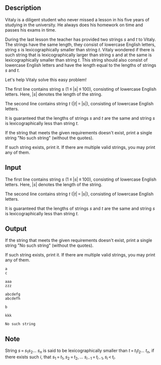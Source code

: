 ## Description

<div><p>Vitaly is a diligent student who never missed a lesson in his five years of studying in the university. He always does his homework on time and passes his exams in time. </p><p>During the last lesson the teacher has provided two strings <span class="tex-span"><i>s</i></span> and <span class="tex-span"><i>t</i></span> to Vitaly. The strings have the same length, they consist of lowercase English letters, string <span class="tex-span"><i>s</i></span> is lexicographically smaller than string <span class="tex-span"><i>t</i></span>. Vitaly wondered if there is such string that is lexicographically larger than string <span class="tex-span"><i>s</i></span> and at the same is lexicographically smaller than string <span class="tex-span"><i>t</i></span>. This string should also consist of lowercase English letters and have the length equal to the lengths of strings <span class="tex-span"><i>s</i></span> and <span class="tex-span"><i>t</i></span>. </p><p>Let's help Vitaly solve this easy problem!</p></div><div class="input-specification"><p>The first line contains string <span class="tex-span"><i>s</i></span> (<span class="tex-span">1 ≤ |<i>s</i>| ≤ 100</span>), consisting of lowercase English letters. Here, <span class="tex-span">|<i>s</i>|</span> denotes the length of the string.</p><p>The second line contains string <span class="tex-span"><i>t</i></span> (<span class="tex-span">|<i>t</i>| = |<i>s</i>|</span>), consisting of lowercase English letters.</p><p>It is guaranteed that the lengths of strings <span class="tex-span"><i>s</i></span> and <span class="tex-span"><i>t</i></span> are the same and string <span class="tex-span"><i>s</i></span> is lexicographically less than string <span class="tex-span"><i>t</i></span>.</p></div><div class="output-specification"><p>If the string that meets the given requirements doesn't exist, print a single string "<span class="tex-font-style-tt">No such string</span>" (without the quotes).</p><p>If such string exists, print it. If there are multiple valid strings, you may print any of them.</p></div>

## Input

<p>The first line contains string <span class="tex-span"><i>s</i></span> (<span class="tex-span">1 ≤ |<i>s</i>| ≤ 100</span>), consisting of lowercase English letters. Here, <span class="tex-span">|<i>s</i>|</span> denotes the length of the string.</p><p>The second line contains string <span class="tex-span"><i>t</i></span> (<span class="tex-span">|<i>t</i>| = |<i>s</i>|</span>), consisting of lowercase English letters.</p><p>It is guaranteed that the lengths of strings <span class="tex-span"><i>s</i></span> and <span class="tex-span"><i>t</i></span> are the same and string <span class="tex-span"><i>s</i></span> is lexicographically less than string <span class="tex-span"><i>t</i></span>.</p>

## Output

<p>If the string that meets the given requirements doesn't exist, print a single string "<span class="tex-font-style-tt">No such string</span>" (without the quotes).</p><p>If such string exists, print it. If there are multiple valid strings, you may print any of them.</p>





```input1
a
c

```




```input2
aaa
zzz

```




```input3
abcdefg
abcdefh

```




```output1
b

```




```output2
kkk

```




```output3
No such string

```



## Note

<p>String <span class="tex-span"><i>s</i> = <i>s</i><sub class="lower-index">1</sub><i>s</i><sub class="lower-index">2</sub>... <i>s</i><sub class="lower-index"><i>n</i></sub></span> is said to be lexicographically smaller than <span class="tex-span"><i>t</i> = <i>t</i><sub class="lower-index">1</sub><i>t</i><sub class="lower-index">2</sub>... <i>t</i><sub class="lower-index"><i>n</i></sub></span>, if there exists such <span class="tex-span"><i>i</i></span>, that <span class="tex-span"><i>s</i><sub class="lower-index">1</sub> = <i>t</i><sub class="lower-index">1</sub>, <i>s</i><sub class="lower-index">2</sub> = <i>t</i><sub class="lower-index">2</sub>, ... <i>s</i><sub class="lower-index"><i>i</i> - 1</sub> = <i>t</i><sub class="lower-index"><i>i</i> - 1</sub>, <i>s</i><sub class="lower-index"><i>i</i></sub> &lt; <i>t</i><sub class="lower-index"><i>i</i></sub></span>.</p>
